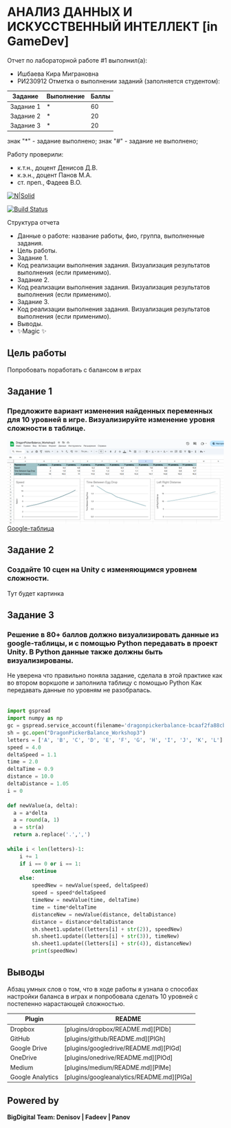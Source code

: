 # АНАЛИЗ ДАННЫХ И ИСКУССТВЕННЫЙ ИНТЕЛЛЕКТ [in GameDev]
Отчет по лабораторной работе #1 выполнил(а):
- Ишбаева Кира Миграновна
- РИ230912
Отметка о выполнении заданий (заполняется студентом):

| Задание | Выполнение | Баллы |
| ------ | ------ | ------ |
| Задание 1 | * | 60 |
| Задание 2 | * | 20 |
| Задание 3 | * | 20 |

знак "*" - задание выполнено; знак "#" - задание не выполнено;

Работу проверили:
- к.т.н., доцент Денисов Д.В.
- к.э.н., доцент Панов М.А.
- ст. преп., Фадеев В.О.

[![N|Solid](https://cldup.com/dTxpPi9lDf.thumb.png)](https://nodesource.com/products/nsolid)

[![Build Status](https://travis-ci.org/joemccann/dillinger.svg?branch=master)](https://travis-ci.org/joemccann/dillinger)

Структура отчета

- Данные о работе: название работы, фио, группа, выполненные задания.
- Цель работы.
- Задание 1.
- Код реализации выполнения задания. Визуализация результатов выполнения (если применимо).
- Задание 2.
- Код реализации выполнения задания. Визуализация результатов выполнения (если применимо).
- Задание 3.
- Код реализации выполнения задания. Визуализация результатов выполнения (если применимо).
- Выводы.
- ✨Magic ✨

## Цель работы
Попробовать поработать с балансом в играх

## Задание 1
### Предложите вариант изменения найденных переменных для 10 уровней в игре. Визуализируйте изменение уровня сложности в таблице. 
![](assets/Google-Tabs.png)
[Google-таблица](https://docs.google.com/spreadsheets/d/1ZV2iGYohyuk1tDYHWW_fU5aDSWaMLVhsakeK2r1QRmo/edit?usp=sharing)

## Задание 2
### Создайте 10 сцен на Unity с изменяющимся уровнем сложности.

Тут будет картинка

## Задание 3
### Решение в 80+ баллов должно визуализировать данные из google-таблицы, и с помощью Python передавать в проект Unity. В Python данные также должны быть визуализированы.

Не уверена что правильно поняла задание, сделала в этой практике как во втором воркшопе и заполнила таблицу с помощью Python
Как передавать данные по уровням не разобралась.

```py

import gspread
import numpy as np
gc = gspread.service_account(filename='dragonpickerbalance-bcaaf2fa88cb.json')
sh = gc.open("DragonPickerBalance_Workshop3")
letters = ['A', 'B', 'C', 'D', 'E', 'F', 'G', 'H', 'I', 'J', 'K', 'L']
speed = 4.0
deltaSpeed = 1.1
time = 2.0
deltaTime = 0.9
distance = 10.0
deltaDistance = 1.05
i = 0

def newValue(a, delta):
  a = a*delta
  a = round(a, 1)
  a = str(a)
  return a.replace('.',',')
    
while i < len(letters)-1:
    i += 1
    if i == 0 or i == 1:
        continue
    else:
        speedNew = newValue(speed, deltaSpeed)
        speed = speed*deltaSpeed
        timeNew = newValue(time, deltaTime)
        time = time*deltaTime
        distanceNew = newValue(distance, deltaDistance)
        distance = distance*deltaDistance
        sh.sheet1.update((letters[i] + str(2)), speedNew)
        sh.sheet1.update((letters[i] + str(3)), timeNew)
        sh.sheet1.update((letters[i] + str(4)), distanceNew)
        print(speedNew)

```

## Выводы

Абзац умных слов о том, что в ходе работы я узнала о способах настройки баланса в играх и попробовала сделать 10 уровней с постепенно нарастающей сложностью.

| Plugin | README |
| ------ | ------ |
| Dropbox | [plugins/dropbox/README.md][PlDb] |
| GitHub | [plugins/github/README.md][PlGh] |
| Google Drive | [plugins/googledrive/README.md][PlGd] |
| OneDrive | [plugins/onedrive/README.md][PlOd] |
| Medium | [plugins/medium/README.md][PlMe] |
| Google Analytics | [plugins/googleanalytics/README.md][PlGa] |

## Powered by

**BigDigital Team: Denisov | Fadeev | Panov**
